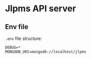 # Jlpms API server

## Env file

`.env` file structure:

```
DEBUG=*
MONGODB_URI=mongodb://localhost/jlpms
```